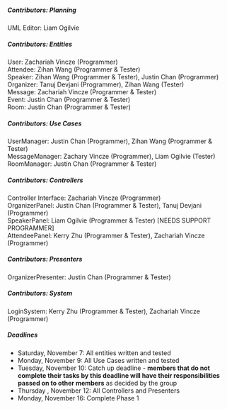 ##### Contributors: Planning #####
UML Editor: Liam Ogilvie

##### Contributors: Entities #####  
User: Zachariah Vincze (Programmer) \
Attendee: Zihan Wang (Programmer & Tester) \
Speaker: Zihan Wang (Programmer & Tester), Justin Chan (Programmer)\
Organizer: Tanuj Devjani (Programmer), Zihan Wang (Tester) \
Message: Zachariah Vincze (Programmer & Tester) \
Event: Justin Chan (Programmer & Tester) \
Room: Justin Chan (Programmer & Tester) 

##### Contributors: Use Cases #####
UserManager: Justin Chan (Programmer), Zihan Wang (Programmer & Tester) \
MessageManager: Zachary Vincze (Programmer), Liam Ogilvie (Tester) \
RoomManager: Justin Chan (Programmer & Tester)

##### Contributors: Controllers #####
Controller Interface: Zachariah Vincze (Programmer) \
OrganizerPanel: Justin Chan (Programmer & Tester), Tanuj Devjani (Programmer) \
SpeakerPanel: Liam Ogilvie (Programmer & Tester) [NEEDS SUPPORT PROGRAMMER] \
AttendeePanel: Kerry Zhu (Programmer & Tester), Zachariah Vincze (Programmer)

##### Contributors: Presenters #####
OrganizerPresenter: Justin Chan (Programmer & Tester) 

##### Contributors: System #####
LoginSystem: Kerry Zhu (Programmer & Tester), Zachariah Vincze (Programmer)

##### Deadlines #####  
 - Saturday, November 7: All entities written and tested
 - Monday, November 9: All Use Cases written and tested
 - Tuesday, November 10: Catch up deadline - **members that do not complete their tasks by this deadline will have their responsibilities passed on to other members** as decided by the group
 - Thursday , November 12: All Controllers and Presenters
 - Monday, November 16: Complete Phase 1
 
